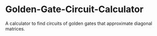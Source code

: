 # Golden-Gate-Circuit-Calculator
A calculator to find circuits of golden gates that approximate diagonal matrices.
